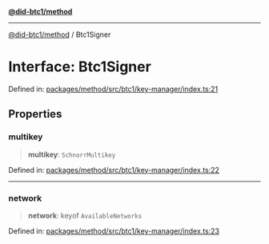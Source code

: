 [**@did-btc1/method**](../README.md)

***

[@did-btc1/method](../globals.md) / Btc1Signer

# Interface: Btc1Signer

Defined in: [packages/method/src/btc1/key-manager/index.ts:21](https://github.com/dcdpr/did-btc1-js/blob/4ab6f9915d95beed9bc633644c9db1539395f512/packages/method/src/btc1/key-manager/index.ts#L21)

## Properties

### multikey

> **multikey**: `SchnorrMultikey`

Defined in: [packages/method/src/btc1/key-manager/index.ts:22](https://github.com/dcdpr/did-btc1-js/blob/4ab6f9915d95beed9bc633644c9db1539395f512/packages/method/src/btc1/key-manager/index.ts#L22)

***

### network

> **network**: keyof `AvailableNetworks`

Defined in: [packages/method/src/btc1/key-manager/index.ts:23](https://github.com/dcdpr/did-btc1-js/blob/4ab6f9915d95beed9bc633644c9db1539395f512/packages/method/src/btc1/key-manager/index.ts#L23)
